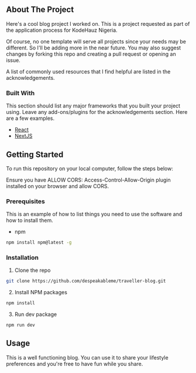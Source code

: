 <!-- ABOUT THE PROJECT -->
## About The Project

Here's a cool blog project I worked on. This is a project requested as part of the application process for KodeHauz Nigeria.

Of course, no one template will serve all projects since your needs may be different. So I'll be adding more in the near future. You may also suggest changes by forking this repo and creating a pull request or opening an issue.

A list of commonly used resources that I find helpful are listed in the acknowledgements.

### Built With
This section should list any major frameworks that you built your project using. Leave any add-ons/plugins for the acknowledgements section. Here are a few examples.
* [React](https://reactjs.org)
* [NextJS](https://nextjs.org)


<!-- GETTING STARTED -->
## Getting Started

To run this repository on your local computer, follow the steps below:

Ensure you have ALLOW CORS: Access-Control-Allow-Origin plugin installed on your browser and allow CORS.

### Prerequisites

This is an example of how to list things you need to use the software and how to install them.
* npm
```sh
npm install npm@latest -g
```

### Installation

1. Clone the repo
```sh
git clone https://github.com/despeakableme/traveller-blog.git
```
2. Install NPM packages
```sh
npm install
```
3. Run dev package
```sh
npm run dev
```

<!-- USAGE EXAMPLES -->
## Usage

This is a well functioning blog. You can use it to share your lifestyle preferences and you're free to have fun while you share. 

